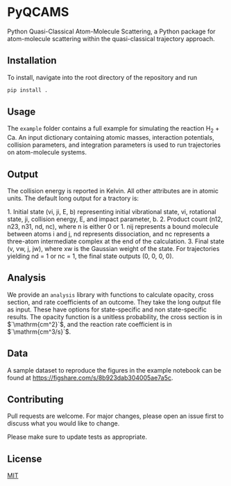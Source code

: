# PyQCAMS
Python Quasi-Classical Atom-Molecule Scattering, a Python package for atom-molecule scattering within the quasi-classical trajectory approach. 

## Installation
To install, navigate into the root directory of the repository and run
```python
pip install . 
``` 

## Usage
<p>The <code>example</code> folder contains a full example for simulating the reaction H<sub>2</sub> + Ca. 
An input dictionary containing atomic masses, interaction potentials, collision parameters, and integration parameters is used to run trajectories on atom-molecule systems. 
</p> 

## Output
<p> The collision energy is reported in Kelvin. All other attributes are in atomic units. The default long output for a tractory is: </p>
1. Initial state (vi, ji, E, b) representing initial vibrational state, vi, rotational state, ji, collision energy, E, and impact parameter, b. 
2. Product count (n12, n23, n31, nd, nc), where n is either 0 or 1. nij represents a bound molecule between atoms i and j, nd represents dissociation, and nc represents a three-atom intermediate complex at the end of the calculation.
3. Final state (v, vw, j, jw), where xw is the Gaussian weight of the state. For trajectories yielding nd = 1 or nc = 1, the final state outputs (0, 0, 0, 0). 


## Analysis
<p> We provide an <code>analysis</code> library with functions to calculate opacity, cross section, and rate coefficients of an outcome. They take the long output file as input. These have options for state-specific and non state-specific results.
The opacity function is a unitless probability, the cross section is in $`\mathrm{cm^2}`$, and the reaction rate coefficient is in $`\mathrm{cm^3/s}`$. 
</p>

## Data
A sample dataset to reproduce the figures in the example notebook can be found at https://figshare.com/s/8b923dab304005ae7a5c.  

## Contributing

Pull requests are welcome. For major changes, please open an issue first
to discuss what you would like to change.

Please make sure to update tests as appropriate.

## License

[MIT](https://choosealicense.com/licenses/mit/)

